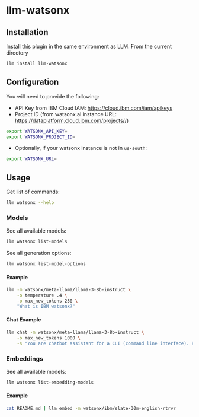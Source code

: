 # llm-watsonx

## Installation

Install this plugin in the same environment as LLM. From the current directory

```bash
llm install llm-watsonx
```

## Configuration

You will need to provide the following:

- API Key from IBM Cloud IAM: https://cloud.ibm.com/iam/apikeys
- Project ID (from watsonx.ai instance URL: https://dataplatform.cloud.ibm.com/projects//)

```bash
export WATSONX_API_KEY=
export WATSONX_PROJECT_ID=
```

- Optionally, if your watsonx instance is not in `us-south`:

```bash
export WATSONX_URL=
```

## Usage

Get list of commands:

```bash
llm watsonx --help
```

### Models

See all available models:

```bash
llm watsonx list-models
```

See all generation options:

```bash
llm watsonx list-model-options
```

#### Example

```bash
llm -m watsonx/meta-llama/llama-3-8b-instruct \
    -o temperature .4 \
    -o max_new_tokens 250 \
    "What is IBM watsonx?"
```

#### Chat Example

```bash
llm chat -m watsonx/meta-llama/llama-3-8b-instruct \
    -o max_new_tokens 1000 \
    -s "You are chatbot assistant for a CLI (command line interface). Provide and help give users with unix commands to acieve their tasks"
```

### Embeddings

See all available models:

```bash
llm watsonx list-embedding-models
```

#### Example

```bash
cat README.md | llm embed -m watsonx/ibm/slate-30m-english-rtrvr
```
